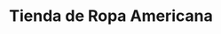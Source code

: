 ---
title: "Tienda de Ropa Americana"
url: /tegucigalpa/tienda-de-ropa-americana/
shop: Kleidung
---